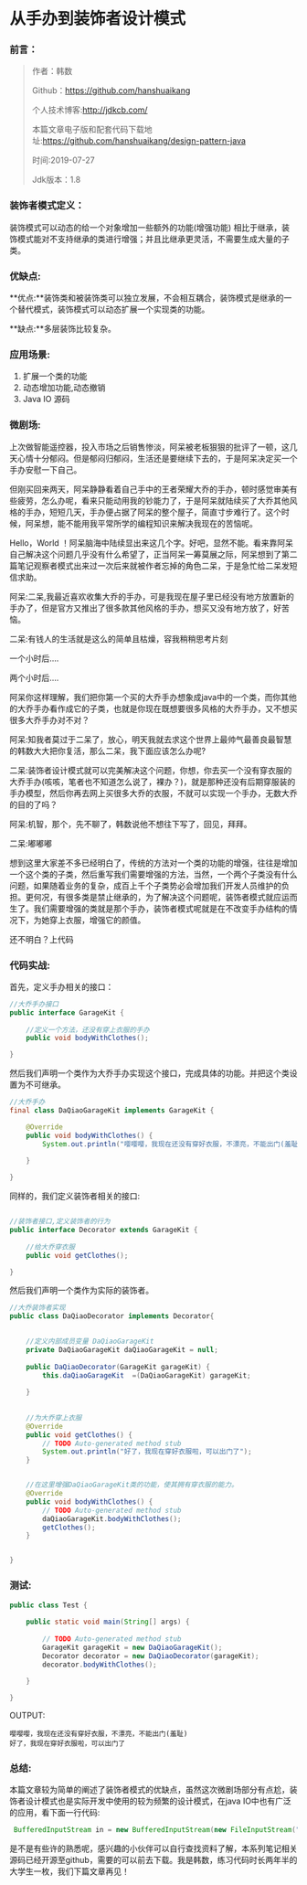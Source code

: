 # 从手办到装饰者设计模式

### 前言：

> 作者：韩数
>
> Github：https://github.com/hanshuaikang
>
> 个人技术博客:http://jdkcb.com/
>
> 本篇文章电子版和配套代码下载地址:https://github.com/hanshuaikang/design-pattern-java
>
> 时间:2019-07-27
>
> Jdk版本：1.8

### 装饰者模式定义：

装饰模式可以动态的给一个对象增加一些额外的功能(增强功能) 相比于继承，装饰模式能对不支持继承的类进行增强；并且比继承更灵活，不需要生成大量的子类。

### 优缺点:

**优点:**装饰类和被装饰类可以独立发展，不会相互耦合，装饰模式是继承的一个替代模式，装饰模式可以动态扩展一个实现类的功能。

**缺点:**多层装饰比较复杂。

### 应用场景:

1. 扩展一个类的功能
2. 动态增加功能,动态撤销
3. Java IO 源码

### 微剧场:

上次做智能遥控器，投入市场之后销售惨淡，阿呆被老板狠狠的批评了一顿，这几天心情十分郁闷。但是郁闷归郁闷，生活还是要继续下去的，于是阿呆决定买一个手办安慰一下自己。

但刚买回来两天，阿呆静静看着自己手中的王者荣耀大乔的手办，顿时感觉审美有些疲劳，怎么办呢，看来只能动用我的钞能力了，于是阿呆就陆续买了大乔其他风格的手办，短短几天，手办便占据了阿呆的整个屋子，简直寸步难行了。这个时候，阿呆想，能不能用我平常所学的编程知识来解决我现在的苦恼呢。

Hello，World ！阿呆脑海中陆续显出来这几个字。好吧，显然不能。看来靠阿呆自己解决这个问题几乎没有什么希望了，正当阿呆一筹莫展之际，阿呆想到了第二篇笔记观察者模式出来过一次后来就被作者忘掉的角色二呆，于是急忙给二呆发短信求助。

阿呆:二呆,我最近喜欢收集大乔的手办，可是我现在屋子里已经没有地方放置新的手办了，但是官方又推出了很多款其他风格的手办，想买又没有地方放了，好苦恼。

二呆:有钱人的生活就是这么的简单且枯燥，容我稍稍思考片刻

一个小时后....

两个小时后....

阿呆你这样理解，我们把你第一个买的大乔手办想象成java中的一个类，而你其他的大乔手办看作成它的子类，也就是你现在既想要很多风格的大乔手办，又不想买很多大乔手办对不对？

阿呆:知我者莫过于二呆了，放心，明天我就去求这个世界上最帅气最善良最智慧的韩数大大把你复活，那么二呆，我下面应该怎么办呢?

二呆:装饰者设计模式就可以完美解决这个问题，你想，你去买一个没有穿衣服的大乔手办(咳咳，笔者也不知道怎么说了，裸办？)，就是那种还没有后期穿服装的手办模型，然后你再去网上买很多大乔的衣服，不就可以实现一个手办，无数大乔的目的了吗？

阿呆:机智，那个，先不聊了，韩数说他不想往下写了，回见，拜拜。

二呆:嘟嘟嘟



想到这里大家差不多已经明白了，传统的方法对一个类的功能的增强，往往是增加一个这个类的子类，然后重写我们需要增强的方法，当然，一个两个子类没有什么问题，如果随着业务的复杂，成百上千个子类势必会增加我们开发人员维护的负担。更何况，有很多类是禁止继承的，为了解决这个问题呢，装饰者模式就应运而生了。我们需要增强的类就是那个手办，装饰者模式呢就是在不改变手办结构的情况下，为她穿上衣服，增强它的颜值。



还不明白？上代码

### 代码实战:

首先，定义手办相关的接口：

```java
//大乔手办接口
public interface GarageKit {
	
	//定义一个方法，还没有穿上衣服的手办
	public void bodyWithClothes();

}

```

然后我们声明一个类作为大乔手办实现这个接口，完成具体的功能。并把这个类设置为不可继承。

```java
//大乔手办
final class DaQiaoGarageKit implements GarageKit {

	@Override
	public void bodyWithClothes() {
		System.out.println("嘤嘤嘤，我现在还没有穿好衣服，不漂亮，不能出门(羞耻)");
		
	}

}
```



同样的，我们定义装饰者相关的接口:

```java

//装饰者接口,定义装饰者的行为
public interface Decorator extends GarageKit {
	
	//给大乔穿衣服
	public void getClothes();

}

```

然后我们声明一个类作为实际的装饰者。

```java
//大乔装饰者实现
public class DaQiaoDecorator implements Decorator{

	
	//定义内部成员变量 DaQiaoGarageKit
	private DaQiaoGarageKit daQiaoGarageKit = null;
	
	public DaQiaoDecorator(GarageKit garageKit) {
		this.daQiaoGarageKit  =(DaQiaoGarageKit) garageKit;
		
	}
	
	
	//为大乔穿上衣服
	@Override
	public void getClothes() {
		// TODO Auto-generated method stub
		System.out.println("好了，我现在穿好衣服啦，可以出门了");
	}


    //在这里增强DaQiaoGarageKit类的功能，使其拥有穿衣服的能力。
	@Override
	public void bodyWithClothes() {
		// TODO Auto-generated method stub
		daQiaoGarageKit.bodyWithClothes();
		getClothes();
	}


}

```

### 测试:

```java
public class Test {
	
	public static void main(String[] args) {
		
		// TODO Auto-generated method stub
		GarageKit garageKit = new DaQiaoGarageKit();
		Decorator decorator = new DaQiaoDecorator(garageKit);
		decorator.bodyWithClothes();
		
	}

}

```

OUTPUT:

```text
嘤嘤嘤，我现在还没有穿好衣服，不漂亮，不能出门(羞耻)
好了，我现在穿好衣服啦，可以出门了
```

### 总结:

本篇文章较为简单的阐述了装饰者模式的优缺点，虽然这次微剧场部分有点尬，装饰者设计模式也是实际开发中使用的较为频繁的设计模式，在java IO中也有广泛的应用，看下面一行代码:

```java
 BufferedInputStream in = new BufferedInputStream(new FileInputStream("d:\\1.txt"));
```

是不是有些许的熟悉呢，感兴趣的小伙伴可以自行查找资料了解，本系列笔记相关源码已经开源至github，需要的可以前去下载。我是韩数，练习代码时长两年半的大学生一枚，我们下篇文章再见！















